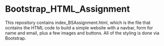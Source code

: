 # Bootstrap_HTML_Assignment
This repository contains index_BSAssignment.html, which is the file that ocntains the HTML code to build a simple website with a navbar, form for name and email, plus a few images and buttons. All of the styling is done via Bootstrap.
